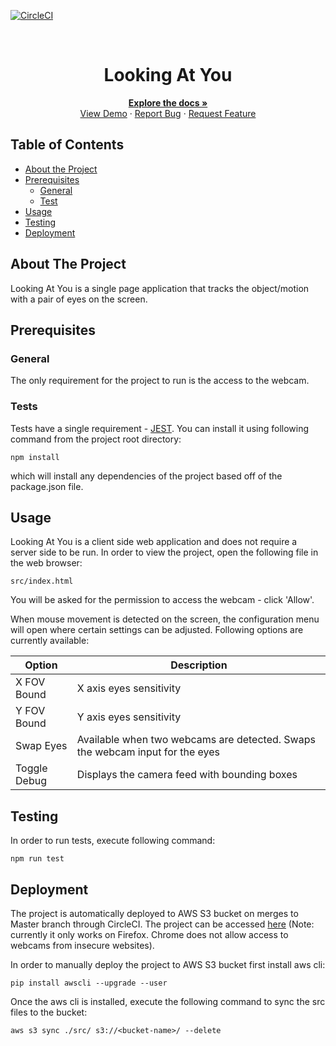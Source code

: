 <!-- PROJECT SHIELDS -->
[![CircleCI](https://img.shields.io/circleci/build/github/ScottLogic/lookingatyou/master.svg?label=master&style=badge&token=ab5d53d5a9479d50259a1d2febaa710964b4bd8c)](https://circleci.com/gh/ScottLogic/lookingatyou)


<!-- PROJECT LOGO -->
<br />
<p align="center">

  <h1 align="center">Looking At You</h1>

  <p align="center">
    <a href="https://github.com/ScottLogic/lookingatyou/blob/master/README.md"><strong>Explore the docs »</strong></a>
    <br />
    <a href="http://looking-at-you.s3-website.eu-west-2.amazonaws.com/">View Demo</a>
    ·
    <a href="https://github.com/ScottLogic/lookingatyou/issues">Report Bug</a>
    ·
    <a href="https://github.com/ScottLogic/lookingatyou/issues">Request Feature</a>
  </p>
</p>


## Table of Contents

* [About the Project](#about-the-project)
* [Prerequisites](#prerequisites)
  * [General](#general)
  * [Test](#test)
* [Usage](#usage)
* [Testing](#testing)
* [Deployment](#deployment)



## About The Project

Looking At You is a single page application that tracks the object/motion with a pair of eyes on the screen.

## Prerequisites

### General

The only requirement for the project to run is the access to the webcam. 

### Tests

Tests have a single requirement - [JEST](https://jestjs.io/). You can install it using following command from the project root directory:

```
npm install
```

which will install any dependencies of the project based off of the package.json file.

## Usage

Looking At You is a client side web application and does not require a server side to be run. In order to view the project, open the following file in the web browser:

```
src/index.html
```

You will be asked for the permission to access the webcam - click 'Allow'.

When mouse movement is detected on the screen, the configuration menu will open where certain settings can be adjusted. Following options are currently available:

| Option       | Description                                                                  |
|--------------|------------------------------------------------------------------------------|
| X FOV Bound  | X axis eyes sensitivity                                                      |
| Y FOV Bound  | Y axis eyes sensitivity                                                      |
| Swap Eyes    | Available when two webcams are detected. Swaps the webcam input for the eyes |
| Toggle Debug | Displays the camera feed with bounding boxes                                 |

## Testing

In order to run tests, execute following command:

```
npm run test
```

## Deployment

The project is automatically deployed to AWS S3 bucket on merges to Master branch through CircleCI. The project can be accessed [here](http://looking-at-you.s3-website.eu-west-2.amazonaws.com) (Note: currently it only works on Firefox. Chrome does not allow access to webcams from insecure websites).

In order to manually deploy the project to AWS S3 bucket first install aws cli:

```
pip install awscli --upgrade --user
```

Once the aws cli is installed, execute the following command to sync the src files to the bucket:

```
aws s3 sync ./src/ s3://<bucket-name>/ --delete
```
